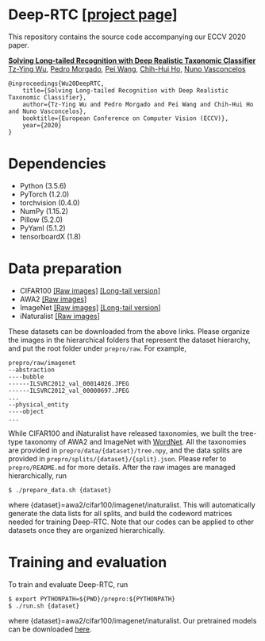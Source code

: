 # Deep-RTC [[project page]](http://www.svcl.ucsd.edu/projects/deep-rtc)
This repository contains the source code accompanying our ECCV 2020 paper.  

[<b>Solving Long-tailed Recognition with Deep Realistic Taxonomic Classifier</b>](https://arxiv.org/abs/2007.09898)  
[Tz-Ying Wu](http://www.svcl.ucsd.edu/people/gina), [Pedro Morgado](http://www.svcl.ucsd.edu/~morgado), [Pei Wang](http://www.svcl.ucsd.edu/~peiwang), [Chih-Hui Ho](http://www.svcl.ucsd.edu/people/johnho), [Nuno Vasconcelos](http://www.svcl.ucsd.edu/~nuno)
```
@inproceedings{Wu20DeepRTC,
	title={Solving Long-tailed Recognition with Deep Realistic Taxonomic Classifier},
	author={Tz-Ying Wu and Pedro Morgado and Pei Wang and Chih-Hui Ho and Nuno Vasconcelos},
	booktitle={European Conference on Computer Vision (ECCV)},
	year={2020}
}
```
# Dependencies
- Python (3.5.6)
- PyTorch (1.2.0)
- torchvision (0.4.0)
- NumPy (1.15.2)
- Pillow (5.2.0)
- PyYaml (5.1.2)
- tensorboardX (1.8)

# Data preparation
- CIFAR100 
[[Raw images]](https://www.cs.toronto.edu/~kriz/cifar.html)
[[Long-tail version]](https://drive.google.com/file/d/1TVq71GVHY_BjnDCOw9Z6P8vM7fyvXNJ-/view?usp=sharing)
- AWA2
[[Raw images]](https://cvml.ist.ac.at/AwA2/)
- ImageNet
[[Raw images]](http://image-net.org/download-images)
[[Long-tail version]](https://github.com/zhmiao/OpenLongTailRecognition-OLTR)
- iNaturalist
[[Raw images]](https://github.com/visipedia/inat_comp/blob/master/2018/README.md)  

These datasets can be downloaded from the above links.
Please organize the images in the hierarchical folders that represent the dataset hierarchy, and put the root folder under `prepro/raw`. For example,
```
prepro/raw/imagenet
--abstraction
----bubble
------ILSVRC2012_val_00014026.JPEG
------ILSVRC2012_val_00000697.JPEG
...
--physical_entity
----object
...
```
While CIFAR100 and iNaturalist have released taxonomies, we built the tree-type taxonomy of AWA2 and ImageNet with [WordNet](https://wordnet.princeton.edu/). All the taxonomies are provided in `prepro/data/{dataset}/tree.npy`, and the data splits are provided in `prepro/splits/{dataset}/{split}.json`. Please refer to `prepro/README.md` for more details. After the raw images are managed hierarchically, run
```
$ ./prepare_data.sh {dataset}
```
where {dataset}=awa2/cifar100/imagenet/inaturalist. This will automatically generate the data lists for all splits, and build the codeword matrices needed for training Deep-RTC. Note that our codes can be applied to other datasets once they are organized hierarchically.  

# Training and evaluation
To train and evaluate Deep-RTC, run
```
$ export PYTHONPATH=${PWD}/prepro:${PYTHONPATH}
$ ./run.sh {dataset}
```
where {dataset}=awa2/cifar100/imagenet/inaturalist.
Our pretrained models can be downloaded [here](https://drive.google.com/drive/folders/1BNoED2LlER-TDw1bMXG8IGZ858zlTobO?usp=sharing).


